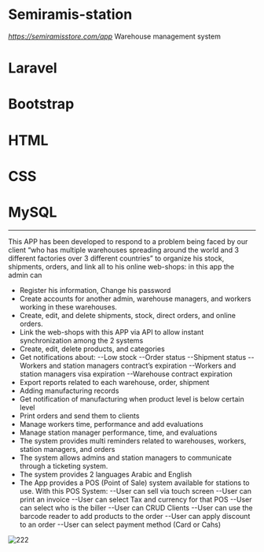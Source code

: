 # Semiramis-station
*https://semiramisstore.com/app*
Warehouse management system
# Laravel
# Bootstrap
# HTML
# CSS
# MySQL
-------------------
This APP has been developed to respond to a problem being faced by our client “who has multiple warehouses spreading around the world and 3 different factories over 3 different countries” to organize his stock, shipments, orders, and link all to his online web-shops: in this app the admin can 
- Register his information, Change his password
- Create accounts for another admin, warehouse managers, and workers working in these warehouses.
- Create, edit, and delete shipments, stock, direct orders, and online orders.
- Link the web-shops with this APP via API to allow instant synchronization among the 2 systems
- Create, edit, delete products, and categories
- Get notifications about:
--Low stock
--Order status
--Shipment status
--Workers and station managers contract’s expiration
--Workers and station managers visa expiration
--Warehouse contract expiration 
- Export reports related to each warehouse, order, shipment
- Adding manufacturing records
- Get notification of manufacturing when product level is below certain level
- Print orders and send them to clients
- Manage workers time, performance and add evaluations
- Manage station manager performance, time, and evaluations
- The system provides multi reminders related to warehouses, workers, station managers, and orders
- The system allows admins and station managers to communicate through a ticketing system. 
- The system provides 2 languages Arabic and English
- The App provides a POS (Point of Sale) system available for stations to use. With this POS System:
--User can sell via touch screen
--User can print an invoice 
--User can select Tax and currency for that POS
--User can select who is the biller 
--User can CRUD Clients 
--User can use the barcode reader to add products to the order
--User can apply discount to an order
--User can select payment method (Card or Cahs)

![222](https://user-images.githubusercontent.com/35220325/189675086-67ba5933-5383-4570-95e1-6415b9089311.png)



